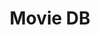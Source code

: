 ---
title: "Movie DB"
description: "Learned to fetch data from the MovieDB API using Javascript to retrieve information like genres, movie titles and descriptions. I did not create the design, I just adapt it to my desired result."
image: "/img/projects/movie-db-app.webp"
sourceCode: "https://github.com/martin-tercero1/moviebd-api-project"
liveDemo: "https://martin-tercero1.github.io/moviebd-api-project/"
technologies: ["JavaScript"]
order: 5
---